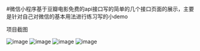 #微信小程序基于豆瓣电影免费的api接口写的简单的几个接口页面的展示，主要是针对自己对微信的基本用法进行练习写的小demo

项目截图

 ![image](https://github.com/hanruiying/wx/blob/master/jietu/1.png)
 ![image](https://github.com/hanruiying/wx/blob/master/jietu/2.png)
 ![image](https://github.com/hanruiying/wx/blob/master/jietu/3.png)
 ![image](https://github.com/hanruiying/wx/blob/master/jietu/4.png)
